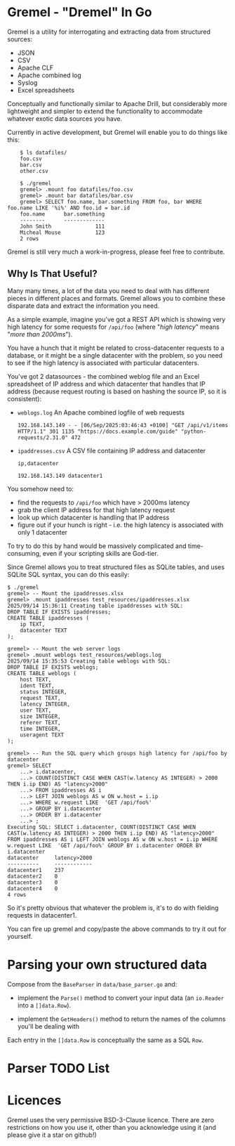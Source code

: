 # Gremel - "Dremel" In Go
Gremel is a utility for interrogating and extracting data from structured sources:

- JSON
- CSV
- Apache CLF
- Apache combined log
- Syslog
- Excel spreadsheets

Conceptually and functionally similar to Apache Drill, but considerably more lightweight and simpler to extend the functionality to accommodate whatever exotic data sources you have.

Currently in active development, but Gremel will enable you to do things like this:
```
    $ ls datafiles/
    foo.csv
    bar.csv
    other.csv

    $ ./gremel
    gremel> .mount foo datafiles/foo.csv
    gremel> .mount bar datafiles/bar.csv
    gremel> SELECT foo.name, bar.something FROM foo, bar WHERE foo.name LIKE '%i%' AND foo.id = bar.id
    foo.name      bar.something
    --------      -------------
    John Smith              111
    Micheal Mouse           123
    2 rows
```

Gremel is still very much a work-in-progress, please feel free to contribute.

## Why Is That Useful?
Many many times, a lot of the data you need to deal with has different pieces in different places and formats.  Gremel allows you to combine these disparate data and extract the information you need.

As a simple example, imagine you've got a REST API which is showing very high latency for some requests for `/api/foo` (where "*high latency*" means "*more than 2000ms*").

You have a hunch that it might be related to cross-datacenter requests to a database, or it might be a single datacenter with the problem, so you need to see if the high latency is associated with particular datacenters.

You've got 2 datasources - the combined weblog file and an Excel spreadsheet of IP address and which datacenter that handles that IP address (because request routing is based on hashing the source IP, so it is consistent):

- `weblogs.log`
  An Apache combined logfile of web requests

  `192.168.143.149 - - [06/Sep/2025:03:46:43 +0100] "GET /api/v1/items HTTP/1.1" 301 1135 "https://docs.example.com/guide" "python-requests/2.31.0" 472`

- `ipaddresses.csv`
  A CSV file containing IP address and datacenter

  `ip,datacenter`

  `192.168.143.149 datacenter1`

You somehow need to:

- find the requests to `/api/foo` which have > 2000ms latency
- grab the client IP address for that high latency request
- look up which datacenter is handling that IP address
- figure out if your hunch is right - i.e. the high latency is associated with only 1 datacenter

To try to do this by hand would be massively complicated and time-consuming, even if your scripting skills are God-tier.

Since Gremel allows you to treat structured files as SQLite tables, and uses SQLite SQL syntax, you can do this easily:

```
$ ./gremel
gremel> -- Mount the ipaddresses.xlsx
gremel> .mount ipaddresses test_resources/ipaddresses.xlsx
2025/09/14 15:36:11 Creating table ipaddresses with SQL:
DROP TABLE IF EXISTS ipaddresses;
CREATE TABLE ipaddresses (
    ip TEXT,
    datacenter TEXT
);

gremel> -- Mount the web server logs
gremel> .mount weblogs test_resources/weblogs.log
2025/09/14 15:35:53 Creating table weblogs with SQL:
DROP TABLE IF EXISTS weblogs;
CREATE TABLE weblogs (
    host TEXT,
    ident TEXT,
    status INTEGER,
    request TEXT,
    latency INTEGER,
    user TEXT,
    size INTEGER,
    referer TEXT,
    time INTEGER,
    useragent TEXT
);

gremel> -- Run the SQL query which groups high latency for /api/foo by datacenter
gremel> SELECT
    ...> i.datacenter,
    ...> COUNT(DISTINCT CASE WHEN CAST(w.latency AS INTEGER) > 2000 THEN i.ip END) AS "latency>2000"
    ...> FROM ipaddresses AS i
    ...> LEFT JOIN weblogs AS w ON w.host = i.ip
    ...> WHERE w.request LIKE  'GET /api/foo%'
    ...> GROUP BY i.datacenter
    ...> ORDER BY i.datacenter 
    ...> ;
Executing SQL: SELECT i.datacenter, COUNT(DISTINCT CASE WHEN CAST(w.latency AS INTEGER) > 2000 THEN i.ip END) AS "latency>2000" FROM ipaddresses AS i LEFT JOIN weblogs AS w ON w.host = i.ip WHERE w.request LIKE  'GET /api/foo%' GROUP BY i.datacenter ORDER BY i.datacenter
datacenter     latency>2000    
----------     ------------    
datacenter1    237             
datacenter2    0               
datacenter3    0               
datacenter4    0               
4 rows
```

So it's pretty obvious that whatever the problem is, it's to do with fielding requests in datacenter1.

You can fire up gremel and copy/paste the above commands to try it out for yourself.

# Parsing your own structured data
Compose from the `BaseParser` in `data/base_parser.go` and:

- implement the `Parse()` method to convert your input data (an `io.Reader` into a `[]data.Row`).

- implement the `GetHeaders()` method to return the names of the columns you'll be dealing with

Each entry in the `[]data.Row` is conceptually the same as a SQL `Row`.

# Parser TODO List

# Licences
Gremel uses the very permissive BSD-3-Clause licence.  There are zero restrictions on how you use it, other than you acknowledge using it (and please give it a star on github!)

